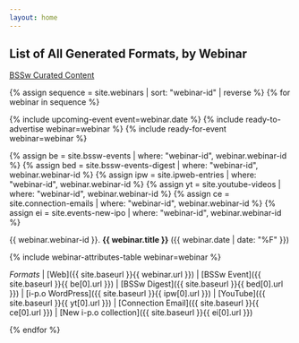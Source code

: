 ```yaml
---
layout: home
---
```

## List of All Generated Formats, by Webinar

[BSSw Curated Content](hpcbp-webinars-cc.md)

{% assign sequence = site.webinars | sort: "webinar-id" | reverse %}
{% for webinar in sequence %}

{% include upcoming-event event=webinar.date %}
{% include ready-to-advertise webinar=webinar %}
{% include ready-for-event webinar=webinar %}

{% assign be = site.bssw-events | where: "webinar-id", webinar.webinar-id %}
{% assign bed = site.bssw-events-digest | where: "webinar-id", webinar.webinar-id %}
{% assign ipw = site.ipweb-entries | where: "webinar-id", webinar.webinar-id %}
{% assign yt = site.youtube-videos | where: "webinar-id", webinar.webinar-id %}
{% assign ce = site.connection-emails | where: "webinar-id", webinar.webinar-id %}
{% assign ei = site.events-new-ipo | where: "webinar-id", webinar.webinar-id %}


{{ webinar.webinar-id }}\. **{{ webinar.title }}** ({{ webinar.date | date: "%F" }})

{% include webinar-attributes-table webinar=webinar %}

*Formats* | [Web]({{ site.baseurl }}{{ webinar.url }}) | [BSSw Event]({{ site.baseurl }}{{ be[0].url }}) | [BSSw Digest]({{ site.baseurl }}{{ bed[0].url }}) | [i-p.o WordPress]({{ site.baseurl }}{{ ipw[0].url }})
 | [YouTube]({{ site.baseurl }}{{ yt[0].url }}) | [Connection Email]({{ site.baseurl }}{{ ce[0].url }})
 | [New i-p.o collection]({{ site.baseurl }}{{ ei[0].url }})

{% endfor %}
